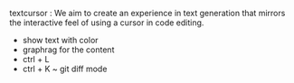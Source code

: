 textcursor : We aim to create an experience in text generation that mirrors the interactive feel of using a cursor in code editing.


- show text with color
- graphrag for the content
- ctrl + L 
- ctrl + K ~ git diff mode